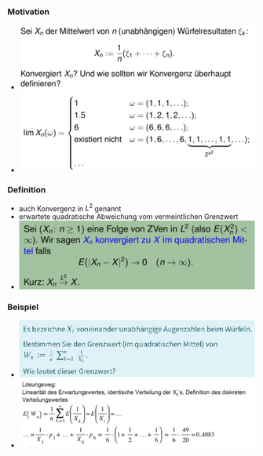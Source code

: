 ### Motivation
+ ![](Pasted%20image%2020221114101903.png)
+ ![](Pasted%20image%2020221114101913.png)

### Definition
+ auch Konvergenz in $L^2$ genannt
+ erwartete quadratische Abweichung vom vermeintlichen Grenzwert
+ ![](Pasted%20image%2020221114102030.png)

### Beispiel
+ ![](Pasted%20image%2020221121143457.png)
+ ![](Pasted%20image%2020221121143506.png)